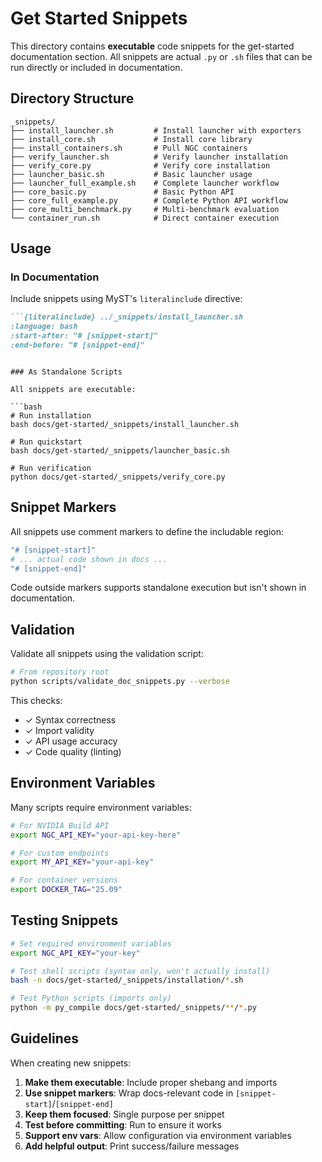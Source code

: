 # Get Started Snippets

This directory contains **executable** code snippets for the get-started documentation section. All snippets are actual `.py` or `.sh` files that can be run directly or included in documentation.

## Directory Structure

```
_snippets/
├── install_launcher.sh         # Install launcher with exporters
├── install_core.sh             # Install core library  
├── install_containers.sh       # Pull NGC containers
├── verify_launcher.sh          # Verify launcher installation
├── verify_core.py              # Verify core installation
├── launcher_basic.sh           # Basic launcher usage
├── launcher_full_example.sh    # Complete launcher workflow
├── core_basic.py               # Basic Python API
├── core_full_example.py        # Complete Python API workflow
├── core_multi_benchmark.py     # Multi-benchmark evaluation
└── container_run.sh            # Direct container execution
```

## Usage

### In Documentation

Include snippets using MyST's `literalinclude` directive:

```markdown
```{literalinclude} ../_snippets/install_launcher.sh
:language: bash
:start-after: "# [snippet-start]"
:end-before: "# [snippet-end]"
```
```

### As Standalone Scripts

All snippets are executable:

```bash
# Run installation
bash docs/get-started/_snippets/install_launcher.sh

# Run quickstart
bash docs/get-started/_snippets/launcher_basic.sh

# Run verification
python docs/get-started/_snippets/verify_core.py
```

## Snippet Markers

All snippets use comment markers to define the includable region:

```bash
"# [snippet-start]"
# ... actual code shown in docs ...
"# [snippet-end]"
```

Code outside markers supports standalone execution but isn't shown in documentation.

## Validation

Validate all snippets using the validation script:

```bash
# From repository root
python scripts/validate_doc_snippets.py --verbose
```

This checks:
- ✓ Syntax correctness
- ✓ Import validity  
- ✓ API usage accuracy
- ✓ Code quality (linting)

## Environment Variables

Many scripts require environment variables:

```bash
# For NVIDIA Build API
export NGC_API_KEY="your-api-key-here"

# For custom endpoints
export MY_API_KEY="your-api-key"

# For container versions
export DOCKER_TAG="25.09"
```

## Testing Snippets

```bash
# Set required environment variables
export NGC_API_KEY="your-key"

# Test shell scripts (syntax only, won't actually install)
bash -n docs/get-started/_snippets/installation/*.sh

# Test Python scripts (imports only)
python -m py_compile docs/get-started/_snippets/**/*.py

```

## Guidelines

When creating new snippets:

1. **Make them executable**: Include proper shebang and imports
2. **Use snippet markers**: Wrap docs-relevant code in `[snippet-start]`/`[snippet-end]`
3. **Keep them focused**: Single purpose per snippet
4. **Test before committing**: Run to ensure it works
5. **Support env vars**: Allow configuration via environment variables
6. **Add helpful output**: Print success/failure messages

